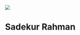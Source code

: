 <div>
  <img src="https://i.ibb.co/yd7dM8W/Screenshot-2024-07-01-235504.png"/>
</div>

 # Sadekur Rahman
